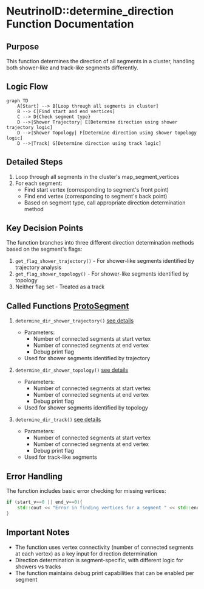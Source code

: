 # NeutrinoID::determine_direction Function Documentation

## Purpose
This function determines the direction of all segments in a cluster, handling both shower-like and track-like segments differently.

## Logic Flow

```mermaid
graph TD
    A[Start] --> B[Loop through all segments in cluster]
    B --> C[Find start and end vertices]
    C --> D{Check segment type}
    D -->|Shower Trajectory| E[Determine direction using shower trajectory logic]
    D -->|Shower Topology| F[Determine direction using shower topology logic]
    D -->|Track| G[Determine direction using track logic]
```

## Detailed Steps

1. Loop through all segments in the cluster's map_segment_vertices
2. For each segment:
   - Find start vertex (corresponding to segment's front point)
   - Find end vertex (corresponding to segment's back point)
   - Based on segment type, call appropriate direction determination method

## Key Decision Points

The function branches into three different direction determination methods based on the segment's flags:

1. `get_flag_shower_trajectory()` - For shower-like segments identified by trajectory analysis
2. `get_flag_shower_topology()` - For shower-like segments identified by topology 
3. Neither flag set - Treated as a track

## Called Functions [ProtoSegment](../protosegment.md)

1. `determine_dir_shower_trajectory()` [see details](../pattern_recognition/protosegment_determine_shower_direction.md)
   - Parameters:
     - Number of connected segments at start vertex
     - Number of connected segments at end vertex
     - Debug print flag
   - Used for shower segments identified by trajectory

2. `determine_dir_shower_topology()` [see details](../pattern_recognition/protosegment_determine_shower_direction.md)
   - Parameters: 
     - Number of connected segments at start vertex
     - Number of connected segments at end vertex  
     - Debug print flag
   - Used for shower segments identified by topology

3. `determine_dir_track()` [see details](../pattern_recognition/protosegment_track.md)
   - Parameters:
     - Number of connected segments at start vertex
     - Number of connected segments at end vertex
     - Debug print flag
   - Used for track-like segments

## Error Handling

The function includes basic error checking for missing vertices:
```cpp
if (start_v==0 || end_v==0){
    std::cout << "Error in finding vertices for a segment " << std::endl; 
}
```

## Important Notes

- The function uses vertex connectivity (number of connected segments at each vertex) as a key input for direction determination
- Direction determination is segment-specific, with different logic for showers vs tracks
- The function maintains debug print capabilities that can be enabled per segment
